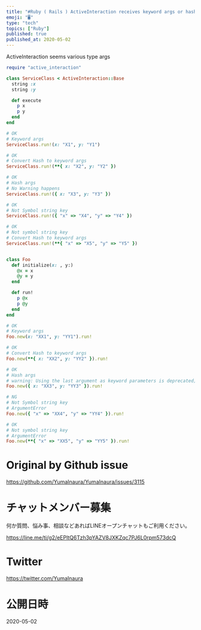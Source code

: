```yaml
---
title: "#Ruby ( Rails ) ActiveInteraction receives keyword args or hash ?"
emoji: "🖥"
type: "tech"
topics: ["Ruby"]
published: true
published_at: 2020-05-02
---
```



ActiveInteraction seems various type args

```rb
require "active_interaction"

class ServiceClass < ActiveInteraction::Base
  string :x
  string :y

  def execute
    p x
    p y
  end
end

# OK
# Keyword args
ServiceClass.run!(x: "X1", y: "Y1")

# OK
# Convert Hash to keyword args
ServiceClass.run!(**{ x: "X2", y: "Y2" })

# OK
# Hash args
# No Warning happens
ServiceClass.run!({ x: "X3", y: "Y3" })

# OK
# Not Symbol string key
ServiceClass.run!({ "x" => "X4", "y" => "Y4" })

# OK
# Not symbol string key
# Convert Hash to keyword args
ServiceClass.run!(**{ "x" => "X5", "y" => "Y5" })


class Foo
  def initialize(x: , y:)
    @x = x
    @y = y
  end

  def run!
    p @x
    p @y
  end
end

# OK
# Keyword args
Foo.new(x: "XX1", y: "YY1").run!

# OK
# Convert Hash to keyword args
Foo.new(**{ x: "XX2", y: "YY2" }).run!

# OK
# Hash args
# warning: Using the last argument as keyword parameters is deprecated; maybe ** should be added to the call
Foo.new({ x: "XX3", y: "YY3" }).run!

# NG
# Not Symbol string key
# ArgumentError
Foo.new({ "x" => "XX4", "y" => "YY4" }).run!

# OK
# Not symbol string key
# ArgumentError
Foo.new(**{ "x" => "XX5", "y" => "YY5" }).run!

```

# Original by Github issue

https://github.com/YumaInaura/YumaInaura/issues/3115











<!-- Update From Qiita API -->

# チャットメンバー募集


何か質問、悩み事、相談などあればLINEオープンチャットもご利用ください。

https://line.me/ti/g2/eEPltQ6Tzh3pYAZV8JXKZqc7PJ6L0rpm573dcQ





# Twitter


https://twitter.com/YumaInaura


<!-- Update From Qiita API -->



# 公開日時

2020-05-02
